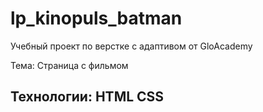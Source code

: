# lp_kinopuls_batman

Учебный проект по верстке с адаптивом от GloAcademy

Тема: Страница с фильмом

## Технологии: HTML CSS
